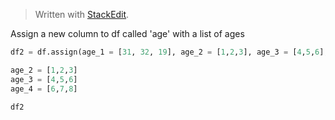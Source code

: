> Written with [StackEdit](https://stackedit.io/).

Assign a new column to df called 'age' with a list of ages
```python
df2 = df.assign(age_1 = [31, 32, 19], age_2 = [1,2,3], age_3 = [4,5,6], age_4 = [6,7,8])

age_2 = [1,2,3]
age_3 = [4,5,6]
age_4 = [6,7,8]

df2
```




<!--stackedit_data:
eyJoaXN0b3J5IjpbODIwOTQwNjI5XX0=
-->